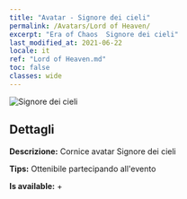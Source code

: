 ```yaml
---
title: "Avatar - Signore dei cieli"
permalink: /Avatars/Lord of Heaven/
excerpt: "Era of Chaos  Signore dei cieli"
last_modified_at: 2021-06-22
locale: it
ref: "Lord of Heaven.md"
toc: false
classes: wide
---
```

 ![Signore dei cieli](/images/a/avatarFrame_18.png)

## Dettagli

 **Descrizione:** Cornice avatar Signore dei cieli 

 **Tips:** Ottenibile partecipando all'evento 

 **Is available:**  + 

